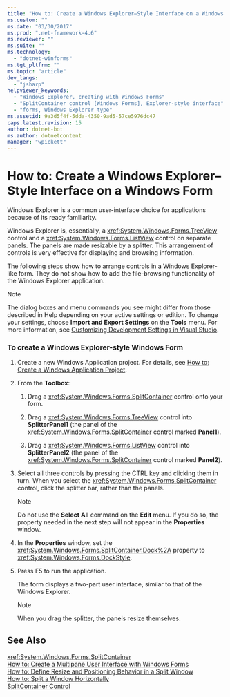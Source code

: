```yaml
---
title: "How to: Create a Windows Explorer–Style Interface on a Windows Form | Microsoft Docs"
ms.custom: ""
ms.date: "03/30/2017"
ms.prod: ".net-framework-4.6"
ms.reviewer: ""
ms.suite: ""
ms.technology: 
  - "dotnet-winforms"
ms.tgt_pltfrm: ""
ms.topic: "article"
dev_langs: 
  - "jsharp"
helpviewer_keywords: 
  - "Windows Explorer, creating with Windows Forms"
  - "SplitContainer control [Windows Forms], Explorer-style interface"
  - "forms, Windows Explorer type"
ms.assetid: 9a3d5f4f-5dda-4350-9ad5-57ce5976dc47
caps.latest.revision: 15
author: dotnet-bot
ms.author: dotnetcontent
manager: "wpickett"
---
```

# How to: Create a Windows Explorer–Style Interface on a Windows Form
Windows Explorer is a common user-interface choice for applications because of its ready familiarity.  
  
 Windows Explorer is, essentially, a <xref:System.Windows.Forms.TreeView> control and a <xref:System.Windows.Forms.ListView> control on separate panels. The panels are made resizable by a splitter. This arrangement of controls is very effective for displaying and browsing information.  
  
 The following steps show how to arrange controls in a Windows Explorer-like form. They do not show how to add the file-browsing functionality of the Windows Explorer application.  
  
> [!NOTE]
>  The dialog boxes and menu commands you see might differ from those described in Help depending on your active settings or edition. To change your settings, choose **Import and Export Settings** on the **Tools** menu. For more information, see [Customizing Development Settings in Visual Studio](http://msdn.microsoft.com/en-us/22c4debb-4e31-47a8-8f19-16f328d7dcd3).  
  
### To create a Windows Explorer-style Windows Form  
  
1.  Create a new Windows Application project. For details, see [How to: Create a Windows Application Project](http://msdn.microsoft.com/en-us/b2f93fed-c635-4705-8d0e-cf079a264efa).  
  
2.  From the **Toolbox**:  
  
    1.  Drag a <xref:System.Windows.Forms.SplitContainer> control onto your form.  
  
    2.  Drag a <xref:System.Windows.Forms.TreeView> control into **SplitterPanel1** (the panel of the <xref:System.Windows.Forms.SplitContainer> control marked **Panel1**).  
  
    3.  Drag a <xref:System.Windows.Forms.ListView> control into **SplitterPanel2** (the panel of the <xref:System.Windows.Forms.SplitContainer> control marked **Panel2**).  
  
3.  Select all three controls by pressing the CTRL key and clicking them in turn. When you select the <xref:System.Windows.Forms.SplitContainer> control, click the splitter bar, rather than the panels.  
  
    > [!NOTE]
    >  Do not use the **Select All** command on the **Edit** menu. If you do so, the property needed in the next step will not appear in the **Properties** window.  
  
4.  In the **Properties** window, set the <xref:System.Windows.Forms.SplitContainer.Dock%2A> property to <xref:System.Windows.Forms.DockStyle>.  
  
5.  Press F5 to run the application.  
  
     The form displays a two-part user interface, similar to that of the Windows Explorer.  
  
    > [!NOTE]
    >  When you drag the splitter, the panels resize themselves.  
  
## See Also  
 <xref:System.Windows.Forms.SplitContainer>   
 [How to: Create a Multipane User Interface with Windows Forms](../../../../docs/framework/winforms/controls/how-to-create-a-multipane-user-interface-with-windows-forms.md)   
 [How to: Define Resize and Positioning Behavior in a Split Window](../../../../docs/framework/winforms/controls/how-to-define-resize-and-positioning-behavior-in-a-split-window.md)   
 [How to: Split a Window Horizontally](../../../../docs/framework/winforms/controls/how-to-split-a-window-horizontally.md)   
 [SplitContainer Control](../../../../docs/framework/winforms/controls/splitcontainer-control-windows-forms.md)